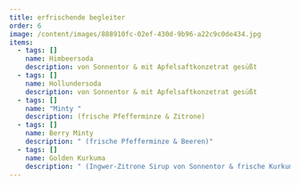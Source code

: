 ```yaml
---
title: erfrischende begleiter
order: 6
image: /content/images/888910fc-02ef-430d-9b96-a22c9c0de434.jpg
items:
  - tags: []
    name: Himbeersoda
    description: von Sonnentor & mit Apfelsaftkonzetrat gesüßt
  - tags: []
    name: Hollundersoda
    description: von Sonnentor & mit Apfelsaftkonzetrat gesüßt
  - tags: []
    name: "Minty "
    description: (frische Pfefferminze & Zitrone)
  - tags: []
    name: Berry Minty
    description: " (frische Pfefferminze & Beeren)"
  - tags: []
    name: Golden Kurkuma
    description: " (Ingwer-Zitrone Sirup von Sonnentor & frische Kurkuma)"
---
```

